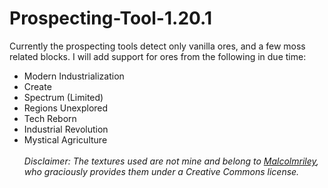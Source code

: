 # Prospecting-Tool-1.20.1

<p>Currently the prospecting tools detect only vanilla ores, and a few moss related blocks. I will add support for ores from the following in due time:</p>
<ul>
<li>Modern Industrialization</li>
<li>Create</li>
<li>Spectrum (Limited)</li>
<li>Regions Unexplored</li>
<li>Tech Reborn</li>
<li>Industrial Revolution</li>
<li>Mystical Agriculture</li>
<br/>
<i>Disclaimer: The textures used are not mine and belong to <a href="https://github.com/malcolmriley/unused-textures">Malcolmriley<a>, who graciously provides them under a Creative Commons license.</i>
